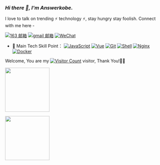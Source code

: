 <link rel="stylesheet" type="text/css" href="./beautiful.css">

### _Hi there 👋, I'm Answerkobe._

I love to talk on trending ⚡ technology ⚡, stay hungry stay foolish. Connect with me here -

[![163 邮箱](https://img.shields.io/badge/-163%20Mail-FC1F1F?style=plastic&link=mailto:find_answerirving@163.com)](mailto:find_answerirving@163.com)
[![gmail 邮箱](https://img.shields.io/badge/Gmail-D14836?logo=gmail&logoColor=white)](mailto:kobedeity@gmail.com)
[![WeChat](https://img.shields.io/badge/WeChat-07C160?logo=wechat&logoColor=white)](https://raw.githubusercontent.com/all-smile/nav/v1.0.6/static/images/qrcode_wechat02.jpg)

- 🚀 Main Tech Skill Point：
  [![JavaScript](https://img.shields.io/badge/JavaScript-000000?logo=JavaScript&logoColor=FFCA28)](https://blog.i-xiao.space/)
  [![Vue](https://img.shields.io/badge/Vue.js-35495E?logo=vue.js&logoColor=4FC08D)](https://blog.i-xiao.space/)
  [![Git](https://img.shields.io/badge/-Git-000000?logo=git&logoColor=FF7043)](https://blog.i-xiao.space/)
  [![Shell](https://img.shields.io/badge/-Shell-4EC422?logo=Shell&logoColor=FF7043)](https://blog.i-xiao.space/)
  [![Nginx](https://img.shields.io/badge/-Nginx-F6C915?logo=nginx&logoColor=029137)](https://blog.i-xiao.space/)
  [![Docker](https://img.shields.io/badge/docker-20232A?logo=docker&logoColor=61DAFB)](https://blog.i-xiao.space/)


Welcome, You are my [![Visitor Count](https://profile-counter.glitch.me/all-smile/count.svg)](https://blog.i-xiao.space/) visitor, Thank You!🎉🎉

<span><img src="https://github-readme-stats.vercel.app/api/top-langs/?username=all-smile&layout=compact" height=145/></span>

<span><img src="https://github-readme-stats.vercel.app/api?username=all-smile&count_private=true&show_icons=true" height=145/></span>

